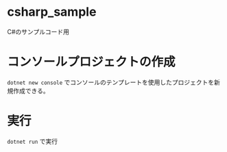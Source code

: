 # csharp_sample
C#のサンプルコード用

# コンソールプロジェクトの作成

`dotnet new console` でコンソールのテンプレートを使用したプロジェクトを新規作成できる。

# 実行

`dotnet run` で実行

